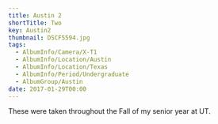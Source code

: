 ```yaml
---
title: Austin 2
shortTitle: Two
key: Austin2
thumbnail: DSCF5594.jpg
tags:
  - AlbumInfo/Camera/X-T1
  - AlbumInfo/Location/Austin
  - AlbumInfo/Location/Texas
  - AlbumInfo/Period/Undergraduate
  - AlbumGroup/Austin
date: 2017-01-29T00:00
---
```

These were taken throughout the Fall of my senior year at UT.

